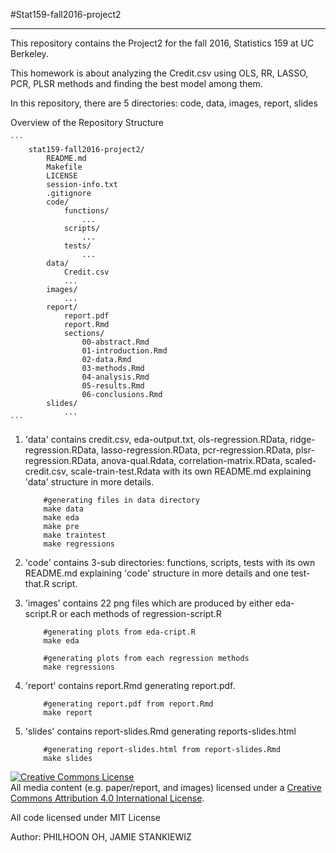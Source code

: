 #Stat159-fall2016-project2
***

This repository contains the Project2 for the fall 2016, Statistics 159 at UC Berkeley.

This homework is about analyzing the Credit.csv using OLS, RR, LASSO, PCR, PLSR methods and finding the best model among them.

In this repository, there are 5 directories: code, data, images, report, slides

Overview of the Repository Structure
	
	
	```
		stat159-fall2016-project2/
			README.md
			Makefile
			LICENSE
			session-info.txt
			.gitignore
			code/
				functions/
					...
				scripts/
					...
				tests/
					...
			data/
				Credit.csv
				...
			images/
				...
			report/
				report.pdf
				report.Rmd
				sections/
					00-abstract.Rmd
					01-introduction.Rmd
					02-data.Rmd
					03-methods.Rmd
					04-analysis.Rmd
					05-results.Rmd
					06-conclusions.Rmd
			slides/
				...
	```

1. 'data' contains credit.csv, eda-output.txt, ols-regression.RData, ridge-regression.RData, lasso-regression.RData, pcr-regression.RData, plsr-regression.RData, anova-qual.Rdata, correlation-matrix.RData, scaled-credit.csv, scale-train-test.Rdata with its own README.md explaining 'data' structure in more details.

	```
		#generating files in data directory
		make data
		make eda
		make pre
		make traintest
		make regressions
	```


2. 'code' contains 3-sub directories: functions, scripts, tests with its own README.md explaining 'code' structure in more details and one test-that.R script.


3. 'images' contains 22 png files which are produced by either eda-script.R or each methods of regression-script.R

	```
		#generating plots from eda-cript.R
		make eda
	```

	```
		#generating plots from each regression methods
		make regressions   
	```

4. 'report' contains report.Rmd generating report.pdf.
	
	```
		#generating report.pdf from report.Rmd
		make report
	```
	
5. 'slides' contains report-slides.Rmd generating reports-slides.html
	
	```
		#generating report-slides.html from report-slides.Rmd
		make slides
	```

<a rel="license" href="http://creativecommons.org/licenses/by/4.0/"><img alt="Creative Commons License" style="border-width:0" src="https://i.creativecommons.org/l/by/4.0/88x31.png" /></a><br />All media content (e.g. paper/report, and images) licensed under a <a rel="license" href="http://creativecommons.org/licenses/by/4.0/">Creative Commons Attribution 4.0 International License</a>.

All code licensed under MIT License

Author: PHILHOON OH, JAMIE STANKIEWIZ
